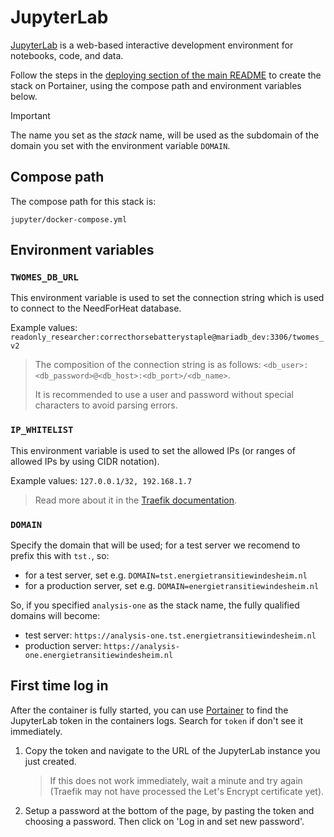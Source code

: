 # JupyterLab

[JupyterLab](https://jupyter.org/) is a web-based interactive development environment for notebooks, code, and data. 

Follow the steps in the [deploying section of the main README](../README.md#deploying) to create the stack on Portainer, using the compose path and environment variables below.

> [!IMPORTANT]
> The name you set as the *stack* name, will be used as the subdomain of the domain you set with the environment variable `DOMAIN`.
 
## Compose path

The compose path for this stack is:
```
jupyter/docker-compose.yml
```

## Environment variables

### `TWOMES_DB_URL`

This environment variable is used to set the connection string which is used to connect to the NeedForHeat database.

Example values: `readonly_researcher:correcthorsebatterystaple@mariadb_dev:3306/twomes_v2`

> The composition of the connection string is as follows: `<db_user>:<db_password>@<db_host>:<db_port>/<db_name>`.
>
> It is recommended to use a user and password without special characters to avoid parsing errors.

### `IP_WHITELIST`

This environment variable is used to set the allowed IPs (or ranges of allowed IPs by using CIDR notation).

Example values: `127.0.0.1/32, 192.168.1.7`

> Read more about it in the [Traefik documentation](https://doc.traefik.io/traefik/middlewares/http/ipwhitelist/).

### `DOMAIN`

Specify the domain that will be used; for a test server we recomend to prefix this with `tst.`, so:

* for a test  server, set e.g. `DOMAIN=tst.energietransitiewindesheim.nl`
* for a production server, set e.g. `DOMAIN=energietransitiewindesheim.nl`

So, if you  specified  `analysis-one` as the stack name, the fully qualified domains will become:

* test server: `https://analysis-one.tst.energietransitiewindesheim.nl`
* production server: `https://analysis-one.energietransitiewindesheim.nl`


## First time log in

After the container is fully started, you can use [Portainer](../portainer/README.md) to find the JupyterLab token in the containers logs. Search for `token` if don't see it immediately.

1. Copy the token and navigate to the URL of the JupyterLab instance you just created.

    > If this does not work immediately, wait a minute and try again (Traefik may not have processed the Let's Encrypt certificate yet).

2. Setup a password at the bottom of the page, by pasting the token and choosing a password. Then click on 'Log in and set new password'.


